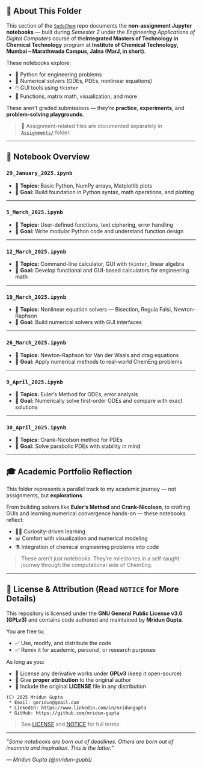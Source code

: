 ## 📁 About This Folder

This section of the [`SudoChem`](https://github.com/mridun-gupta/SudoChem) repo documents the **non-assignment Jupyter notebooks** — built during *Semester 2* under the *Engineering Applications of Digital Computers* course of the**Integrated Masters of Technology in Chemical Technology** program at **Institute of Chemical Technology, Mumbai – Marathwada Campus, Jalna (MarJ, in short)**.

These notebooks explore:

- 🧠 Python for engineering problems
- 🔢 Numerical solvers (ODEs, PDEs, nonlinear equations)
- 🖱️ GUI tools using `tkinter`
- 🧮 Functions, matrix math, visualization, and more

These aren't graded submissions — they’re **practice**, **experiments**, and **problem-solving playgrounds**.

> 📌 Assignment-related files are documented separately in [`Assignments/`](../Assignments/) folder.

---

## 🧪 Notebook Overview

### `29_January_2025.ipynb`
- 🧾 **Topics:** Basic Python, NumPy arrays, Matplotlib plots
- 🎯 **Goal:** Build foundation in Python syntax, math operations, and plotting

---

### `5_March_2025.ipynb`
- 🧾 **Topics:** User-defined functions, text ciphering, error handling
- 🎯 **Goal:** Write modular Python code and understand function design

---

### `12_March_2025.ipynb`
- 🧾 **Topics:** Command-line calculator, GUI with `tkinter`, linear algebra
- 🎯 **Goal:** Develop functional and GUI-based calculators for engineering math

---

### `19_March_2025.ipynb`
- 🧾 **Topics:** Nonlinear equation solvers — Bisection, Regula Falsi, Newton-Raphson
- 🎯 **Goal:** Build numerical solvers with GUI interfaces

---

### `26_March_2025.ipynb`
- 🧾 **Topics:** Newton-Raphson for Van der Waals and drag equations
- 🎯 **Goal:** Apply numerical methods to real-world ChemEng problems

---

### `9_April_2025.ipynb`
- 🧾 **Topics:** Euler’s Method for ODEs, error analysis
- 🎯 **Goal:** Numerically solve first-order ODEs and compare with exact solutions

---

### `30_April_2025.ipynb`
- 🧾 **Topics:** Crank-Nicolson method for PDEs
- 🎯 **Goal:** Solve parabolic PDEs with stability in mind

---

## 🎓 Academic Portfolio Reflection

This folder represents a parallel track to my academic journey — not assignments, but **explorations**.

From building solvers like **Euler’s Method** and **Crank-Nicolson**, to crafting GUIs and learning numerical convergence hands-on — these notebooks reflect:

* 👨‍🔬 Curiosity-driven learning
* 📊 Comfort with visualization and numerical modeling
* ⚗️ Integration of chemical engineering problems into code

> These aren’t just notebooks. They’re milestones in a self-taught journey through the computational side of ChemEng.

---

## 📝 License & Attribution (Read `NOTICE` for More Details)

This repository is licensed under the **GNU General Public License v3.0 (GPLv3)** and contains code authored and maintained by **Mridun Gupta**.

You are free to:
- ✅ Use, modify, and distribute the code
- ✅ Remix it for academic, personal, or research purposes

As long as you:
- 🔁 License any derivative works under **GPLv3** (keep it open-source)
- 🧾 Give **proper attribution** to the original author
- 📄 Include the original **LICENSE** file in any distribution

```
(C) 2025 Mridun Gupta
 * Email: gmridun@gmail.com
 * LinkedIn: https://www.linkedin.com/in/mridungupta
 * GitHub: https://github.com/mridun-gupta
```

> See [LICENSE](../LICENSE) and [NOTICE](../NOTICE) for full terms.

---

*“Some notebooks are born out of deadlines. Others are born out of insomnia and inspiration. This is the latter.”*

— *Mridun Gupta (@mridun-gupta)*
